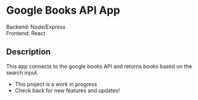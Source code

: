 # Google Books API App

Backend: Node/Express\
Frontend: React

## Description

This app connects to the google books API and returns books based on the search input.

* This project is a work in progress
* Check back for new features and updates!
